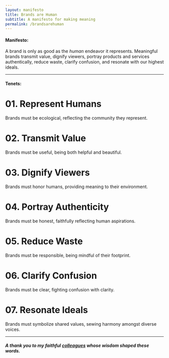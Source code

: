 ```yaml
---
layout: manifesto
title: Brands are Human
subtitle: A manifesto for making meaning
permalink: /brandsarehuman
---
```


#### Manifesto:

<span class="manifesto">A brand is only as good as the <em>human</em> endeavor it represents. Meaningful brands transmit value, dignify viewers, portray products and services authentically, reduce waste, clarify confusion, and resonate with our highest ideals.</span>

---

#### Tenets:

# 01. Represent Humans
Brands must be ecological, reflecting the community they represent.

# 02. Transmit Value
Brands must be useful, being both helpful and beautiful.

# 03. Dignify Viewers
Brands must honor humans, providing meaning to their environment.

# 04. Portray Authenticity
Brands must be honest, faithfully reflecting human aspirations.

# 05. Reduce Waste
Brands must be responsible, being mindful of their footprint.
 
# 06. Clarify Confusion
Brands must be clear, fighting confusion with clarity.

# 07. Resonate Ideals
Brands must symbolize shared values, sewing harmony amongst diverse voices.

---

##### _A thank you to my faithful [colleagues](https://journeygroup.com) whose wisdom shaped these words._